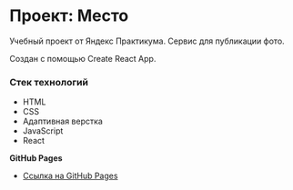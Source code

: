 # Проект: Место

Учебный проект от Яндекс Практикума. Сервис для публикации фото.

Создан с помощью Create React App.

### Стек технологий
* HTML
* CSS
* Адаптивная верстка
* JavaScript
* React


**GitHub Pages**

* [Ссылка на GitHub Pages](https://vedmitt.github.io/mesto/index.html)

